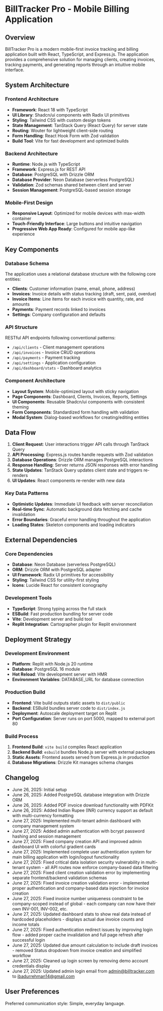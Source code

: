 # BillTracker Pro - Mobile Billing Application

## Overview

BillTracker Pro is a modern mobile-first invoice tracking and billing application built with React, TypeScript, and Express.js. The application provides a comprehensive solution for managing clients, creating invoices, tracking payments, and generating reports through an intuitive mobile interface.

## System Architecture

### Frontend Architecture
- **Framework**: React 18 with TypeScript
- **UI Library**: Shadcn/ui components with Radix UI primitives
- **Styling**: Tailwind CSS with custom design tokens
- **State Management**: TanStack Query (React Query) for server state
- **Routing**: Wouter for lightweight client-side routing
- **Form Handling**: React Hook Form with Zod validation
- **Build Tool**: Vite for fast development and optimized builds

### Backend Architecture
- **Runtime**: Node.js with TypeScript
- **Framework**: Express.js for REST API
- **Database**: PostgreSQL with Drizzle ORM
- **Database Provider**: Neon Database (serverless PostgreSQL)
- **Validation**: Zod schemas shared between client and server
- **Session Management**: PostgreSQL-based session storage

### Mobile-First Design
- **Responsive Layout**: Optimized for mobile devices with max-width container
- **Touch-Friendly Interface**: Large buttons and intuitive navigation
- **Progressive Web App Ready**: Configured for mobile app-like experience

## Key Components

### Database Schema
The application uses a relational database structure with the following core entities:

- **Clients**: Customer information (name, email, phone, address)
- **Invoices**: Invoice details with status tracking (draft, sent, paid, overdue)
- **Invoice Items**: Line items for each invoice with quantity, rate, and amounts
- **Payments**: Payment records linked to invoices
- **Settings**: Company configuration and defaults

### API Structure
RESTful API endpoints following conventional patterns:
- `/api/clients` - Client management operations
- `/api/invoices` - Invoice CRUD operations
- `/api/payments` - Payment tracking
- `/api/settings` - Application configuration
- `/api/dashboard/stats` - Dashboard analytics

### Component Architecture
- **Layout System**: Mobile-optimized layout with sticky navigation
- **Page Components**: Dashboard, Clients, Invoices, Reports, Settings
- **UI Components**: Reusable Shadcn/ui components with consistent theming
- **Form Components**: Standardized form handling with validation
- **Modal System**: Dialog-based workflows for creating/editing entities

## Data Flow

1. **Client Request**: User interactions trigger API calls through TanStack Query
2. **API Processing**: Express.js routes handle requests with Zod validation
3. **Database Operations**: Drizzle ORM manages PostgreSQL interactions
4. **Response Handling**: Server returns JSON responses with error handling
5. **State Updates**: TanStack Query updates client state and triggers re-renders
6. **UI Updates**: React components re-render with new data

### Key Data Patterns
- **Optimistic Updates**: Immediate UI feedback with server reconciliation
- **Real-time Sync**: Automatic background data fetching and cache invalidation
- **Error Boundaries**: Graceful error handling throughout the application
- **Loading States**: Skeleton components and loading indicators

## External Dependencies

### Core Dependencies
- **Database**: Neon Database (serverless PostgreSQL)
- **ORM**: Drizzle ORM with PostgreSQL adapter
- **UI Framework**: Radix UI primitives for accessibility
- **Styling**: Tailwind CSS for utility-first styling
- **Icons**: Lucide React for consistent iconography

### Development Tools
- **TypeScript**: Strong typing across the full stack
- **ESBuild**: Fast production bundling for server code
- **Vite**: Development server and build tool
- **Replit Integration**: Cartographer plugin for Replit environment

## Deployment Strategy

### Development Environment
- **Platform**: Replit with Node.js 20 runtime
- **Database**: PostgreSQL 16 module
- **Hot Reload**: Vite development server with HMR
- **Environment Variables**: DATABASE_URL for database connection

### Production Build
- **Frontend**: Vite build outputs static assets to `dist/public`
- **Backend**: ESBuild bundles server code to `dist/index.js`
- **Deployment**: Autoscale deployment target on Replit
- **Port Configuration**: Server runs on port 5000, mapped to external port 80

### Build Process
1. **Frontend Build**: `vite build` compiles React application
2. **Backend Build**: `esbuild` bundles Node.js server with external packages
3. **Static Assets**: Frontend assets served from Express.js in production
4. **Database Migrations**: Drizzle Kit manages schema changes

## Changelog
- June 26, 2025: Initial setup
- June 26, 2025: Added PostgreSQL database integration with Drizzle ORM
- June 26, 2025: Added PDF invoice download functionality with PDFKit
- June 26, 2025: Added Indian Rupee (INR) currency support as default with multi-currency formatting
- June 27, 2025: Implemented multi-tenant admin dashboard with company management system
- June 27, 2025: Added admin authentication with bcrypt password hashing and session management
- June 27, 2025: Fixed company creation API and improved admin dashboard UI with colorful gradient cards
- June 27, 2025: Implemented complete user authentication system for main billing application with login/logout functionality
- June 27, 2025: Fixed critical data isolation security vulnerability in multi-tenant system - all API routes now enforce company-based data filtering
- June 27, 2025: Fixed client creation validation error by implementing separate frontend/backend validation schemas
- June 27, 2025: Fixed invoice creation validation error - implemented proper authentication and company-based data injection for invoice creation
- June 27, 2025: Fixed invoice number uniqueness constraint to be company-scoped instead of global - each company can now have their own INV-001, INV-002, etc.
- June 27, 2025: Updated dashboard stats to show real data instead of hardcoded placeholders - displays actual due invoice counts and income totals
- June 27, 2025: Fixed authentication redirect issues by improving login flow - added proper cache invalidation and full page refresh after successful login
- June 27, 2025: Updated due amount calculation to include draft invoices - removed Status dropdown from invoice creation and simplified workflow
- June 27, 2025: Cleaned up login screen by removing demo account credentials display
- June 27, 2025: Updated admin login email from admin@billtracker.com to ibadurrehman14@gmail.com

## User Preferences

Preferred communication style: Simple, everyday language.
